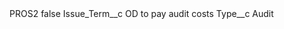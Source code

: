 <?xml version="1.0" encoding="UTF-8"?>
<CustomMetadata xmlns="http://soap.sforce.com/2006/04/metadata" xmlns:xsi="http://www.w3.org/2001/XMLSchema-instance" xmlns:xsd="http://www.w3.org/2001/XMLSchema">
    <label>PROS2</label>
    <protected>false</protected>
    <values>
        <field>Issue_Term__c</field>
        <value xsi:type="xsd:string">OD to pay audit costs</value>
    </values>
    <values>
        <field>Type__c</field>
        <value xsi:type="xsd:string">Audit</value>
    </values>
</CustomMetadata>
